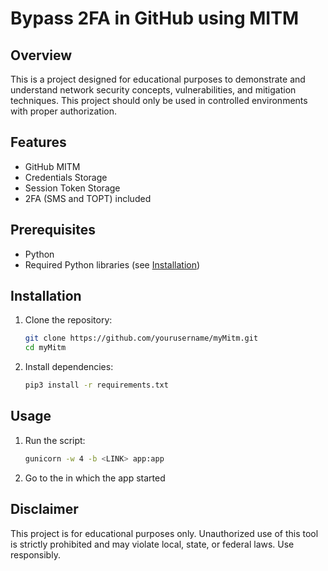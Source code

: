 # Bypass 2FA in GitHub using MITM

## Overview
This is a project designed for educational purposes to demonstrate and understand network security concepts, vulnerabilities, and mitigation techniques. This project should only be used in controlled environments with proper authorization.

## Features
- GitHub MITM
- Credentials Storage
- Session Token Storage
- 2FA (SMS and TOPT) included

## Prerequisites
- Python
- Required Python libraries (see [Installation](#installation))

## Installation
1. Clone the repository:
    ```bash
    git clone https://github.com/yourusername/myMitm.git
    cd myMitm
    ```
2. Install dependencies:
    ```bash
    pip3 install -r requirements.txt
    ```

## Usage
1. Run the script:
    ```bash
    gunicorn -w 4 -b <LINK> app:app
    ```
2. Go to the <LINK> in which the app started

## Disclaimer
This project is for educational purposes only. Unauthorized use of this tool is strictly prohibited and may violate local, state, or federal laws. Use responsibly.

